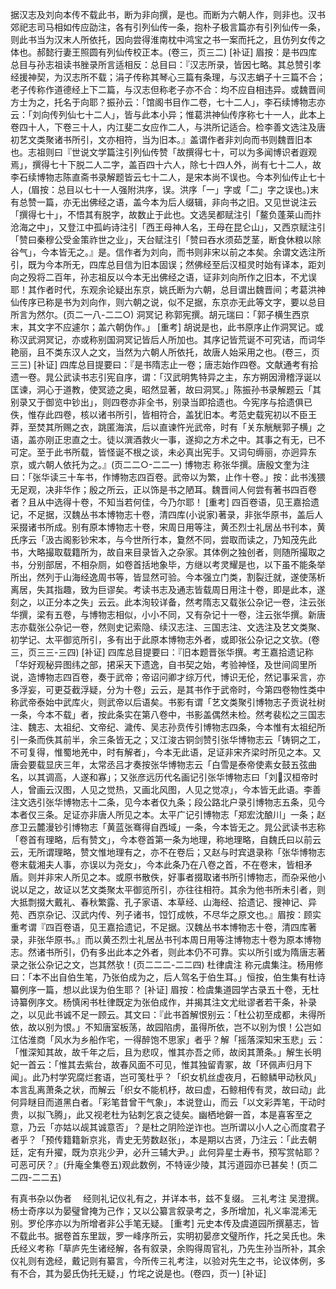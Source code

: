 <!-- { "loadSidebar": true } -->
据汉志及刘向本传不载此书，断为非向撰，是也。而断为六朝人作，则非也。汉书郊祀志司马相如传应劭注，各有引列仙传一条，抱朴子极言篇亦有引列仙传一条，则此书当为汉末人所依托，因向尝得淮南枕中鸿宝之书一案而托之，且仿列女传之体也。郝懿行妻王照圆有列仙传校正本。(卷三，页三二)
[补证]
眉按：是书四库总目与孙志祖读书脞录所言适相反：总目曰：『汉志所录，皆因七略。其总赞引孝经援神契，为汉志所不载；涓子传称其琴心三篇有条理，与汉志蜎子十三篇不合；老子传称作道德经上下二篇，与汉志但称老子亦不合：均不应自相违异。或魏晋间方士为之，托名于向耶？振孙云：「馆阁书目作二卷，七十二人」，李石续博物志亦云：「刘向传列仙七十二人」，皆与此本小异；惟葛洪神仙传序称七十一人，此本上卷四十人，下卷三十人，内江斐二女应作二人，与洪所记适合。检李善文选注及唐初艺文类聚诸书所引，文亦相符，当为旧本。』盖谓作者非刘向而书则魏晋旧本也。志祖则曰『世说文学篇注引列仙传赞「故撰得七十，可以为多闻博识者遐观焉」，撰得七十下脱二人二字，盖百四十六人，除七十四人外，尚有七十二人，故李石续博物志陈直斋书录解题皆云七十二人，是宋本尚不误也。今本列仙传止七十人，(眉按：总目以七十一人强附洪序，误。洪序「一」字或「二」字之误也。)末有总赞一篇，亦无出佛经之语，盖今本为后人缀辑，非向书之旧。又见世说注云「撰得七十」，不悟其有脱字，故数止于此也。文选吴都赋注引「鳌负蓬莱山而抃沧海之中」，又登江中孤屿诗注引「西王母神人名，王母在昆仑山」，又西京赋注引「赞曰秦穆公受金策祚世之业」，天台赋注引「赞曰吞水须茹芝茎，断食休粮以除谷气」，今本皆无之。』是。信作者为刘向，而书则非宋以前之本矣。余谓文选注所引，既为今本所无，四库总目信为旧本固误；然佛经至后汉桓灵时始有译本，距刘向之殁将二百年，孙志祖反以今本无出佛经之语，证非刘向所作之旧本，不尤误耶！其作者时代，东观余论疑出东京，姚氏断为六朝，总目谓出魏晋间；考葛洪神仙传序已称是书为刘向作，则六朝之说，似不足据，东京亦无此等文字，要以总目所言为然尔。(页二一八-二二○)
洞冥记
称郭宪撰。胡元瑞曰：「郭子横生西京末，其文字不应遽尔；盖六朝伪作。」
[重考]
胡说是也，此书原序止作洞冥记。或称汉武洞冥记，亦或称别国洞冥记皆后人所加也。其序记皆荒诞不可究诘，而词华艳丽，且不类东汉人之文，当然为六朝人所依托，故唐人始采用之也。(卷三，页三三)
[补证]
四库总目提要曰：『是书隋志止一卷；唐志始作四卷。文献通考有拾遗一卷。晁公武读书志引宪自序，谓：「汉武明隽特异之主，东方朔因滑稽浮诞以匡谏，洞心于道教，使冥迹之奥，昭然显著，故曰洞冥。」陈振孙书录解题云「其别录又于御览中钞出」，则四卷亦非全书，别录当即拾遗也。今宪序与拾遗俱已佚，惟存此四卷，核以诸书所引，皆相符合，盖犹旧本。考范史载宪初以不臣王莽，至焚其所赐之衣，跳匿海滨，后以直谏忤光武帝，时有「关东觥觥郭子横」之语，盖亦刚正忠直之士。徒以潠酒救火一事，遂抑之方术之中。其事之有无，已不可定。至于此书所载，皆怪诞不根之谈，未必真出宪手。又词句缛丽，亦迥异东京，或六朝人依托为之。』(页二二○-二二一)
博物志
称张华撰。唐殷文奎为注曰：「张华读三十车书，作博物志四百卷。武帝以为繁，止作十卷。」按：此书浅猥无足观，决非华作；殷之所云，正以饰是书之陋耳。魏晋间人何尝有著书四百卷者？且从中选得十卷，不知当若何佳，今乃尔耶！
[重考]
四百卷语，见王嘉拾遗记，不足据，汉魏丛书本博物志十卷，清四库(小说家)著录，非张华原书，盖后人采掇诸书所成。别有原本博物志十卷，宋周日用等注，黄丕烈士礼居丛书刊本，黄氏序云「汲古阁影钞宋本，与今世所行本，敻然不同，尝取而读之，乃知茂先此书，大略撮取载籍所为，故自来目录皆入之杂家。其体例之独创者，则随所撮取之书，分别部居，不相杂厕，如卷首括地象毕，方继以考灵耀是也，以下虽不能条举所出，然列于山海经逸周书等，皆显然可验。今本强立门类，割裂迁就，遂使荡析离居，失其指趣，致为巨谬矣。考读书志及通志皆载周日用注十卷，即是此本，遂刻之，以正分本之失」云云。此本洵较详备，然考隋志又载张公杂记一卷，注云张华撰，梁有五卷，与博物志相似，小小不同，又有杂记十一卷，注云张华撰。新唐志亦载张公杂记一卷，然则史记索隐、续汉志注、三国志注、文选注及艺文类聚、初学记、太平御览所引，多有出于此原本博物志外者，或即张公杂记之文欤。(卷三，页三三-三四)
[补证]
四库总目提要曰：『旧本题晋张华撰。考王嘉拾遗记称「华好观秘异图纬之部，捃采天下遗逸，自书契之始，考验神怪，及世间闾里所说，造博物志四百卷，奏于武帝；帝诏问卿才综万代，博识无伦，然记事采言，亦多浮妄，可更芟截浮疑，分为十卷」云云，是其书作于武帝时，今第四卷物性类中称武帝泰始中武库火，则武帝以后语矣。书影有谓「艺文类聚引博物志子贡说社树一条，今本不载」者，按此条实在第八卷中，书影盖偶然未检。然考裴松之三国志注、魏志、太祖纪、文帝纪、濊传、吴志孙贲传引博物志四条，今本惟有太祖纪所引一条而佚其前半，余三条皆无之；又江浚古铜剑赞引张华博物志云「铸铜之工，不可复得，惟蜀地羌中，时有解者」，今本无此语，足证非宋齐梁时所见之本。又唐会要载显庆三年，太常丞吕才奏按张华博物志云「白雪是泰帝使素女鼓五弦曲名，以其调高，人遂和寡」；又张彦远历代名画记引张华博物志曰「刘汉桓帝时人，曾画云汉图，人见之觉热，又画北风图，人见之觉凉」，今本皆无此语。李善注文选引张华博物志十二条，见今本者仅九条；段公路北户录引博物志五条，见今本者仅三条。足证亦非唐人所见之本。太平广记引博物志「郑宏沈酿川」一条；赵彦卫云麓漫钞引博物志「黄蓝张骞得自西域」一条，今本皆无之。晁公武读书志称「卷首有理略，后有赞文」，今本卷首第一条为地理，称地理略，自魏氏曰以前云云，无所谓理略，赞文惟地理有之，亦不在卷后；又赵与时宾退录称「张华博物志卷末载湘夫人事，亦误以为尧女」，今本此条乃在八卷之首，不在卷末，皆相矛盾。则并非宋人所见之本。或原书散佚，好事者掇取诸书所引博物志，而杂采他小说以足之，故证以艺文类聚太平御览所引，亦往往相符。其余为他书所未引者，则大抵剽掇大戴礼、春秋繁露、孔子家语、本草经、山海经、拾遗记、搜神记、异苑、西京杂记、汉武内传、列子诸书，饾饤成帙，不尽华之原文也。』眉按：顾实重考谓『四百卷语，见王嘉拾遗记，不足据。汉魏丛书本博物志十卷，清四库著录，非张华原书。』而以黄丕烈士礼居丛书刊本周日用等注博物志十卷为原本博物志。然诸书所引，仍有多出此本之外者，则此本仍不可靠。实以所引或为隋唐志著录之张公杂记之文，岂其然欤！(页二二二-二二四)
杜律虞注
称元虞集注。杨用修曰：「本不出自伯生笔，乃张伯成为之，后人驾名于伯生耳。」恒按，伯生集有杜诗纂例序一篇，想以此误为伯生耶？
[补证]
眉按：检虞集道园学古录五十卷，无杜诗纂例序文。杨慎闲书杜律既定为张伯成作，并揭其注文尤纰谬者若干条，补录之，以见此书诚不足一顾云。其文曰：『此书首解恨别云：「杜公初至成都，未得所依，故以别为恨。」不知唐室板荡，故园陷虏，虽得所依，岂不以别为恨！公岂如江估淮商「风水为乡船作宅，一得醉饱不思家」者乎？解「摇落深知宋玉悲」云：「惟深知其故，故千年之后，且为悲叹，惟其亦吾之师，故闵其萧条。」解生长明妃一首云：「惟其去紫台，故春风面不可见，惟其独留青冢，故「环佩声归月下闻」。此乃村学究腐烂套语，岂可笺杜乎？「织女机丝虚夜月，石鲸鳞甲动秋风」本言乱离萧条之状，而解云「织女不能机杼，故曰虚，石鲸相传有灵，故曰动」此何异瞇目而道黑白者。「彩笔昔曾干气象」，本说登山，而云「以文彩弄笔，干动时贵，以拟飞腾」，此又视老杜为钻刺乞哀之徒矣。幽栖地僻一首，本是喜客至之意，乃云「亦姑以觇其诚意否」？是杜之阴险逆诈也。岂所谓以小人之心而度君子者乎？「预传籍籍新京兆，青史无劳数赵张」，本是期以古贤，乃注云：「此去朝廷，定有升擢，既为京兆少尹，必升三辅大尹。」此何异星士寿书，预写赏帖耶？可恶可厌？』(升庵全集卷五)观此数例，不特诬少陵，其污道园亦已甚矣！(页二二四-二二五)




有真书杂以伪者
　经则礼记仪礼有之，并详本书，兹不复缀。
三礼考注
吴澄撰。杨士奇序以为晏璧曾掩为己作；又以公纂言叙录考之，多所增加，礼义率混浠无别。罗伦序亦以为所增者非公手笔无疑。
[重考]
元史本传及虞道园所撰墓志，皆不载此书。据卷首东里跋，罗一峰序所云，实明初晏彦文璧所作，托之吴氏也。朱氏经义考称「草庐先生诸经解，各有叙录，余购得周官礼，乃先生孙当所补，其余仪礼则有逸经，戴记则有纂言，今所传三礼考注，以验对先生之书，论议体例，多有不合，其为晏氏伪托无疑，」竹垞之说是也。(卷四，页一)
[补证]
